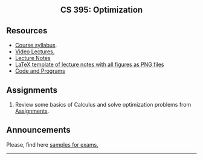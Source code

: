 <center>

## CS 395: Optimization

</center>

## Resources

*   [Course syllabus](CourseSyllabus.pdf).
*   [Video Lectures.](https://www.youtube.com/playlist?list=PLoK2Lr1miEm_Y3uZXLCPywdXL5oqKe7d3)
*   [Lecture Notes](LectureNotes/)
*   [LaTeX template of lecture notes with all figures as PNG files](https://github.com/DrWaleedAYousef/My-Stuff-To-Share/tree/master/LaTeX/LaTeX-Lecture-Template/Ver2-Optimization)
*   [Code and Programs](Code)

## Assignments

1. Review some basics of Calculus and solve optimization problems from [Assignments](Assignments).

## **Announcements**

Please, find here [samples for exams.](Exams)




* * *
